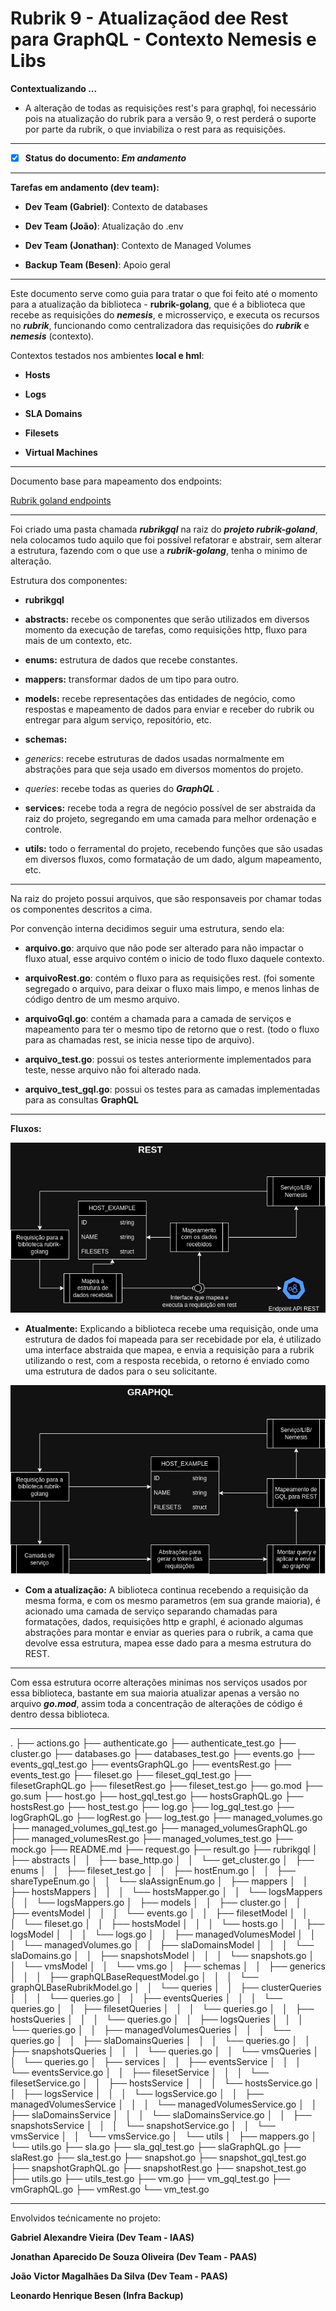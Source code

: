 
# **Rubrik 9 - Atualizaçãod dee Rest para GraphQL - Contexto Nemesis e Libs**

  

**Contextualizando ...**

  

- A alteração de todas as requisições rest's para graphql, foi necessário pois na atualização do rubrik para a versão 9, o rest perderá o suporte por parte da rubrik, o que inviabiliza o rest para as requisições.

  

---

  

- [X] **Status do documento: *Em andamento***

  

---

  

**Tarefas em andamento (dev team):**

-  **Dev Team (Gabriel)**: Contexto de databases

-  **Dev Team (João)**: Atualização do .env

-  **Dev Team (Jonathan)**: Contexto de Managed Volumes

-  **Backup Team (Besen)**: Apoio geral

  

---

  

Este documento serve como guia para tratar o que foi feito até o momento para a atualização da biblioteca - **rubrik-golang**, que é a biblioteca que recebe as requisições do ***nemesis***, e microsserviço, e executa os recursos no ***rubrik***, funcionando como centralizadora das requisições do ***rubrik*** e ***nemesis*** (contexto).

  

Contextos testados nos ambientes **local e hml**:

  

-  **Hosts**

-  **Logs**

-  **SLA Domains**

-  **Filesets**

-  **Virtual Machines**

---

  

Documento base para mapeamento dos endpoints:

[Rubrik goland endpoints](https://github.com/totvs-cloud/rubrik-end-points/blob/main/README.md)

  

---

  

Foi criado uma pasta chamada ***rubrikgql*** na raiz do ***projeto rubrik-goland***, nela colocamos tudo aquilo que foi possível refatorar e abstrair, sem alterar a estrutura, fazendo com o que use a ***rubrik-golang***, tenha o minimo de alteração.

Estrutura dos componentes:

  

-  **rubrikgql**

-  **abstracts:** recebe os componentes que serão utilizados em diversos momento da execução de tarefas, como requisições http, fluxo para mais de um contexto, etc.

-  **enums:** estrutura de dados que recebe constantes.

-  **mappers:** transformar dados de um tipo para outro.

-  **models:** recebe representações das entidades de negócio, como respostas e mapeamento de dados para enviar e receber do rubrik ou entregar para algum serviço, repositório, etc.

-  **schemas:**

-  *generics*: recebe estruturas de dados usadas normalmente em abstrações para que seja usado em diversos momentos do projeto.

-  *queries*: recebe todas as queries do ***GraphQL*** .

-  **services:** recebe toda a regra de negócio possível de ser abstraida da raiz do projeto, segregando em uma camada para melhor ordenação e controle.

-  **utils:** todo o ferramental do projeto, recebendo funções que são usadas em diversos fluxos, como formatação de um dado, algum mapeamento, etc.

  

---

  

Na raiz do projeto possui arquivos, que são responsaveis por chamar todas os componentes descritos a cima.

Por convenção interna decidimos seguir uma estrutura, sendo ela:

  

-  **arquivo.go**: arquivo que não pode ser alterado para não impactar o fluxo atual, esse arquivo contém o inicio de todo fluxo daquele contexto.

-  **arquivoRest.go**: contém o fluxo para as requisições rest. (foi somente segregado o arquivo, para deixar o fluxo mais limpo, e menos linhas de código dentro de um mesmo arquivo.

-  **arquivoGql.go**: contém a chamada para a camada de serviços e mapeamento para ter o mesmo tipo de retorno que o rest. (todo o fluxo para as chamadas rest, se inicia nesse tipo de arquivo).

-  **arquivo_test.go**: possui os testes anteriormente implementados para teste, nesse arquivo não foi alterado nada.

-  **arquivo_test_gql.go**: possui os testes para as camadas implementadas para as consultas **GraphQL**

  

---

  

**Fluxos:**

  

![1711485757466](image/README/1711485757466.png)

  

*  **Atualmente:** Explicando a biblioteca recebe uma requisição, onde uma estrutura de dados foi mapeada para ser recebidade por ela, é utilizado uma interface abstraida que mapea, e envia a requisição para a rubrik utilizando o rest, com a resposta recebida, o retorno é enviado como uma estrutura de dados para o seu solicitante.

  

![1711486264041](image/README/1711486264041.png)

  

*  **Com a atualização:** A biblioteca continua recebendo a requisição da mesma forma, e com os mesmo parametros (em sua grande maioria), é acionado uma camada de serviço separando chamadas para formatações, dados, requisições http e graphl, é acionado algumas abstrações para montar e enviar as queries para o rubrik, a cama que devolve essa estrutura, mapea esse dado para a mesma estrutura do REST.

  

---

  

Com essa estrutura ocorre alterações minimas nos serviços usados por essa biblioteca, bastante em sua maioria atualizar apenas a versão no arquivo ***go.mod***, assim toda a concentração de alterações de código é dentro dessa biblioteca.

  

---

  

.
├── actions.go
├── authenticate.go
├── authenticate_test.go
├── cluster.go
├── databases.go
├── databases_test.go
├── events.go
├── events_gql_test.go
├── eventsGraphQL.go
├── eventsRest.go
├── events_test.go
├── fileset.go
├── fileset_gql_test.go
├── filesetGraphQL.go
├── filesetRest.go
├── fileset_test.go
├── go.mod
├── go.sum
├── host.go
├── host_gql_test.go
├── hostsGraphQL.go
├── hostsRest.go
├── host_test.go
├── log.go
├── log_gql_test.go
├── logGraphQL.go
├── logRest.go
├── log_test.go
├── managed_volumes.go
├── managed_volumes_gql_test.go
├── managed_volumesGraphQL.go
├── managed_volumesRest.go
├── managed_volumes_test.go
├── mock.go
├── README.md
├── request.go
├── result.go
├── rubrikgql
│   ├── abstracts
│   │   ├── base_http.go
│   │   └── get_cluster.go
│   ├── enums
│   │   ├── fileset_test.go
│   │   ├── hostEnum.go
│   │   ├── shareTypeEnum.go
│   │   └── slaAssignEnum.go
│   ├── mappers
│   │   ├── hostsMappers
│   │   │   └── hostsMapper.go
│   │   └── logsMappers
│   │       └── logsMappers.go
│   ├── models
│   │   ├── cluster.go
│   │   ├── eventsModel
│   │   │   └── events.go
│   │   ├── filesetModel
│   │   │   └── fileset.go
│   │   ├── hostsModel
│   │   │   └── hosts.go
│   │   ├── logsModel
│   │   │   └── logs.go
│   │   ├── managedVolumesModel
│   │   │   └── managedVolumes.go
│   │   ├── slaDomainsModel
│   │   │   └── slaDomains.go
│   │   ├── snapshotsModel
│   │   │   └── snapshots.go
│   │   └── vmsModel
│   │       └── vms.go
│   ├── schemas
│   │   ├── generics
│   │   │   ├── graphQLBaseRequestModel.go
│   │   │   └── graphQLBaseRubrikModel.go
│   │   └── queries
│   │       ├── clusterQueries
│   │       │   └── queries.go
│   │       ├── eventsQueries
│   │       │   └── queries.go
│   │       ├── filesetQueries
│   │       │   └── queries.go
│   │       ├── hostsQueries
│   │       │   └── queries.go
│   │       ├── logsQueries
│   │       │   └── queries.go
│   │       ├── managedVolumesQueries
│   │       │   └── queries.go
│   │       ├── slaDomainsQueries
│   │       │   └── queries.go
│   │       ├── snapshotsQueries
│   │       │   └── queries.go
│   │       └── vmsQueries
│   │           └── queries.go
│   ├── services
│   │   ├── eventsService
│   │   │   └── eventsService.go
│   │   ├── filesetService
│   │   │   └── filesetService.go
│   │   ├── hostsService
│   │   │   └── hostsService.go
│   │   ├── logsService
│   │   │   └── logsService.go
│   │   ├── managedVolumesService
│   │   │   └── managedVolumesService.go
│   │   ├── slaDomainsService
│   │   │   └── slaDomainsService.go
│   │   ├── snapshotsService
│   │   │   └── snapshotService.go
│   │   └── vmsService
│   │       └── vmsService.go
│   └── utils
│       ├── mappers.go
│       └── utils.go
├── sla.go
├── sla_gql_test.go
├── slaGraphQL.go
├── slaRest.go
├── sla_test.go
├── snapshot.go
├── snapshot_gql_test.go
├── snapshotGraphQL.go
├── snapshotRest.go
├── snapshot_test.go
├── utils.go
├── utils_test.go
├── vm.go
├── vm_gql_test.go
├── vmGraphQL.go
├── vmRest.go
└── vm_test.go

  

---

  

Envolvidos tećnicamente no projeto:

  

**Gabriel Alexandre Vieira (Dev Team - IAAS)**

  

**Jonathan Aparecido De Souza Oliveira (Dev Team - PAAS)**

  

**João Victor Magalhães Da Silva (Dev Team - PAAS)**

  

**Leonardo Henrique Besen (Infra Backup)**
